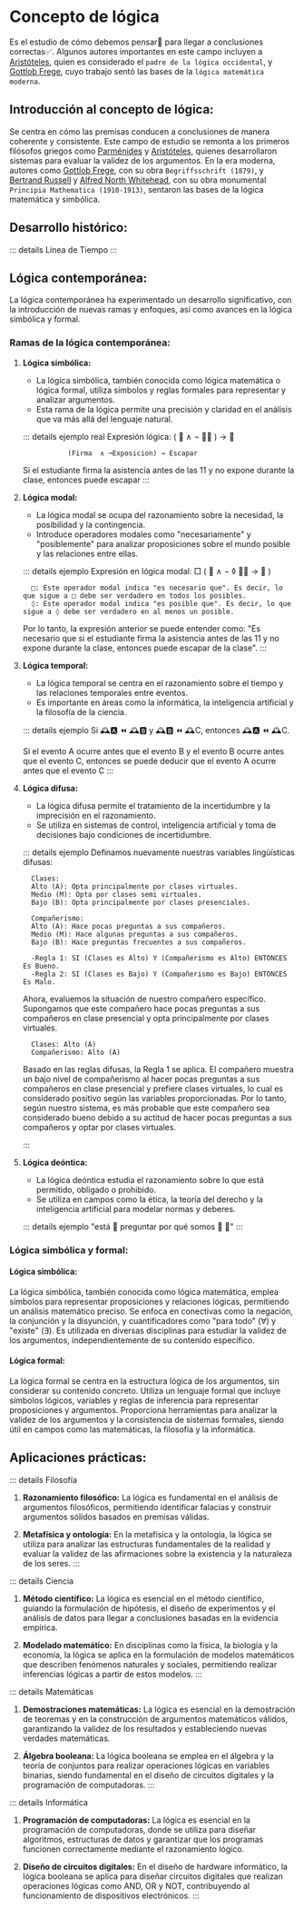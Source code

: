 # Concepto de lógica

Es el estudio de cómo debemos pensar🤔 para llegar a conclusiones correctas✅. Algunos autores importantes en este campo incluyen a [Aristóteles](), quien es considerado el `padre de la lógica occidental`, y [Gottlob Frege](), cuyo trabajo sentó las bases de la `lógica matemática moderna`.

## Introducción al concepto de lógica:
 Se centra en cómo las premisas conducen a conclusiones de manera coherente y consistente. Este campo de estudio se remonta a los primeros filósofos griegos como [Parménides]() y [Aristóteles](), quienes desarrollaron sistemas para evaluar la validez de los argumentos. En la era moderna, autores como [Gottlob Frege](), con su obra `Begriffsschrift (1879)`, y [Bertrand Russell]() y [Alfred North Whitehead](), con su obra monumental `Principia Mathematica (1910-1913)`, sentaron las bases de la lógica matemática y simbólica.



## Desarrollo histórico:

::: details Linea de Tiempo
   <demo-component/>
:::

## Lógica contemporánea:

 La lógica contemporánea ha experimentado un desarrollo significativo, con la introducción de nuevas ramas y enfoques, así como avances en la lógica simbólica y formal.

 
### Ramas de la lógica contemporánea:

1. **Lógica simbólica:**
   - La lógica simbólica, también conocida como lógica matemática o lógica formal, utiliza símbolos y reglas formales para representar y analizar argumentos.
   - Esta rama de la lógica permite una precisión y claridad en el análisis que va más allá del lenguaje natural.

   ::: details ejemplo real
      Expresión lógica: ( 📝 ∧ ¬ 🙋‍♂️ ) → 🏃

                  (Firma  ∧ ¬Exposicion) → Escapar
      Si el estudiante firma la asistencia antes de las 11 y no expone durante la clase, entonces puede escapar
   :::

2. **Lógica modal:**
   - La lógica modal se ocupa del razonamiento sobre la necesidad, la posibilidad y la contingencia.
   - Introduce operadores modales como "necesariamente" y "posiblemente" para analizar proposiciones sobre el mundo posible y las relaciones entre ellas.

   ::: details ejemplo
         Expresión en lógica modal: □ ( 📝 ∧ ¬ ◊ 🙋‍♂️ → 🏃 ) 

         □: Este operador modal indica "es necesario que". Es decir, lo que sigue a □ debe ser verdadero en todos los posibles. 
         ◊: Este operador modal indica "es posible que". Es decir, lo que sigue a ◊ debe ser verdadero en al menos un posible. 
      
      Por lo tanto, la expresión anterior se puede entender como: 
      "Es necesario que si el estudiante firma la asistencia antes de las 11 y no expone durante la clase, entonces puede escapar de la clase".
   :::

3. **Lógica temporal:**
   - La lógica temporal se centra en el razonamiento sobre el tiempo y las relaciones temporales entre eventos.
   - Es importante en áreas como la informática, la inteligencia artificial y la filosofía de la ciencia.

   ::: details ejemplo
         Si 🕰️🅰️  ⏪  🕰️🅱️ y 🕰️🅱️  ⏪  🕰️C, entonces 🕰️🅰️  ⏪  🕰️C.
   
      Si el evento A ocurre antes que el evento B y el evento B ocurre antes que el evento C, entonces se puede deducir que el evento A ocurre antes que el evento C
   :::

4. **Lógica difusa:**
   - La lógica difusa permite el tratamiento de la incertidumbre y la imprecisión en el razonamiento.
   - Se utiliza en sistemas de control, inteligencia artificial y toma de decisiones bajo condiciones de incertidumbre.

   ::: details ejemplo
      Definamos nuevamente nuestras variables lingüísticas difusas:

         Clases:
         Alto (A): Opta principalmente por clases virtuales.
         Medio (M): Opta por clases semi virtuales.
         Bajo (B): Opta principalmente por clases presenciales.

         Compañerismo:
         Alto (A): Hace pocas preguntas a sus compañeros.
         Medio (M): Hace algunas preguntas a sus compañeros.
         Bajo (B): Hace preguntas frecuentes a sus compañeros.

         -Regla 1: SI (Clases es Alto) Y (Compañerismo es Alto) ENTONCES Es Bueno.
         -Regla 2: SI (Clases es Bajo) Y (Compañerismo es Bajo) ENTONCES Es Malo.

      Ahora, evaluemos la situación de nuestro compañero específico. Supongamos que este compañero hace pocas preguntas a sus compañeros en clase presencial y opta principalmente por clases virtuales.

         Clases: Alto (A)
         Compañerismo: Alto (A)

      Basado en las reglas difusas, la Regla 1 se aplica. El compañero muestra un bajo nivel de compañerismo al hacer pocas preguntas a sus compañeros en clase presencial y prefiere clases virtuales, lo cual es considerado positivo según las variables proporcionadas. Por lo tanto, según nuestro sistema, es más probable que este compañero sea considerado bueno debido a su actitud de hacer pocas preguntas a sus compañeros y optar por clases virtuales.

   :::

5. **Lógica deóntica:**
   - La lógica deóntica estudia el razonamiento sobre lo que está permitido, obligado o prohibido.
   - Se utiliza en campos como la ética, la teoría del derecho y la inteligencia artificial para modelar normas y deberes.

   ::: details ejemplo
         "está 🚫 preguntar por qué somos 🐾 🥺"
   :::

### Lógica simbólica y formal:

#### Lógica simbólica:

La lógica simbólica, también conocida como lógica matemática, emplea símbolos para representar proposiciones y relaciones lógicas, permitiendo un análisis matemático preciso. Se enfoca en conectivas como la negación, la conjunción y la disyunción, y cuantificadores como "para todo" (∀) y "existe" (∃). Es utilizada en diversas disciplinas para estudiar la validez de los argumentos, independientemente de su contenido específico.

#### Lógica formal:

La lógica formal se centra en la estructura lógica de los argumentos, sin considerar su contenido concreto. Utiliza un lenguaje formal que incluye símbolos lógicos, variables y reglas de inferencia para representar proposiciones y argumentos. Proporciona herramientas para analizar la validez de los argumentos y la consistencia de sistemas formales, siendo útil en campos como las matemáticas, la filosofía y la informática.

<!-- En resumen, la lógica simbólica y la lógica formal comparten un enfoque en el uso de símbolos y reglas formales para el análisis lógico, pero la lógica simbólica tiende a ser más amplia y abarcativa, mientras que la lógica formal se enfoca específicamente en la estructura lógica de los argumentos. -->

## Aplicaciones prácticas:

::: details Filosofía
   1. **Razonamiento filosófico:** La lógica es fundamental en el análisis de argumentos filosóficos, permitiendo identificar falacias y construir argumentos sólidos basados en premisas válidas.

   2. **Metafísica y ontología:** En la metafísica y la ontología, la lógica se utiliza para analizar las estructuras fundamentales de la realidad y evaluar la validez de las afirmaciones sobre la existencia y la naturaleza de los seres.
:::

::: details Ciencia
   1. **Método científico:** La lógica es esencial en el método científico, guiando la formulación de hipótesis, el diseño de experimentos y el análisis de datos para llegar a conclusiones basadas en la evidencia empírica.

   2. **Modelado matemático:** En disciplinas como la física, la biología y la economía, la lógica se aplica en la formulación de modelos matemáticos que describen fenómenos naturales y sociales, permitiendo realizar inferencias lógicas a partir de estos modelos.
:::

::: details Matemáticas
   1. **Demostraciones matemáticas:** La lógica es esencial en la demostración de teoremas y en la construcción de argumentos matemáticos válidos, garantizando la validez de los resultados y estableciendo nuevas verdades matemáticas.

   2. **Álgebra booleana:** La lógica booleana se emplea en el álgebra y la teoría de conjuntos para realizar operaciones lógicas en variables binarias, siendo fundamental en el diseño de circuitos digitales y la programación de computadoras.
:::

::: details Informática
   1. **Programación de computadoras:** La lógica es esencial en la programación de computadoras, donde se utiliza para diseñar algoritmos, estructuras de datos y garantizar que los programas funcionen correctamente mediante el razonamiento lógico.

   2. **Diseño de circuitos digitales:** En el diseño de hardware informático, la lógica booleana se aplica para diseñar circuitos digitales que realizan operaciones lógicas como AND, OR y NOT, contribuyendo al funcionamiento de dispositivos electrónicos.
:::

